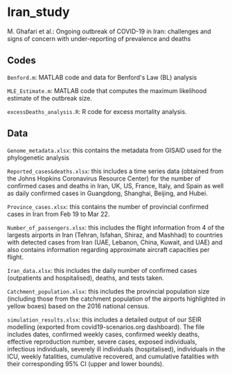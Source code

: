# Iran_study
M. Ghafari et al.: Ongoing outbreak of COVID-19 in Iran: challenges and signs of concern with under-reporting of prevalence and deaths

## Codes

`Benford.m`: MATLAB code and data for Benford's Law (BL) analysis

`MLE_Estimate.m`: MATLAB code that computes the maximum likelihood estimate of the outbreak size.

`excessDeaths_analysis.R`: R code for excess mortality analysis.

## Data

`Genome_metadata.xlsx`: this contains the metadata from GISAID used for the phylogenetic analysis

`Reported_cases&deaths.xlsx`: this includes a time series data (obtained from the Johns Hopkins Coronavirus Resource Center) for the number of confirmed cases and deaths in Iran, UK, US, France, Italy, and Spain as well as daily confirmed cases in Guangdong, Shanghai, Beijing, and Hubei.

`Province_cases.xlsx`: this contains the number of provincial confirmed cases in Iran from Feb 19 to Mar 22.

`Number_of_passengers.xlsx`: this includes the flight information from 4 of the largests airports in Iran (Tehran, Isfahan, Shiraz, and Mashhad) to countries with detected cases from Iran (UAE, Lebanon, China, Kuwait, and UAE) and also contains information regarding approximate aircraft capacities per flight.

`Iran_data.xlsx`: this includes the daily number of confirmed cases (outpatients and hospitalised), deaths, and tests taken.

`Catchment_population.xlsx`: this includes the provincial population size (including those from the catchment population of the airports highlighted in yellow boxes) based on the 2016 national census.

`simulation_results.xlsx`: this includes a detailed output of our SEIR modelling (exported from covid19-scenarios.org dashboard). The file includes dates, confirmed weekly cases, confirmed weekly deaths, effective reproduction number, severe cases, exposed individuals, infectious individuals, severely ill individuals (hospitalised), individuals in the ICU, weekly fatalities, cumulative recovered, and cumulative fatalities with their corresponding 95% CI (upper and lower bounds). 
